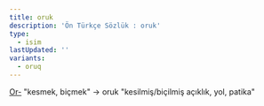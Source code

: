 ```yaml
---
title: oruk
description: 'Ön Türkçe Sözlük : oruk'
type:
  - isim
lastUpdated: ''
variants:
  - oruq
---
```

[Or-](/pt/or-) "kesmek, biçmek" -> oruk "kesilmiş/biçilmiş açıklık, yol, patika"
